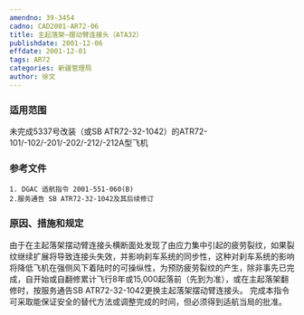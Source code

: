 ```yaml
---
amendno: 39-3454
cadno: CAD2001-AR72-06
title: 主起落架—摆动臂连接头（ATA32）
publishdate: 2001-12-06
effdate: 2001-12-01
tags: AR72
categories: 新疆管理局
author: 徐文
---
```


### 适用范围 
未完成5337号改装（或SB ATR72-32-1042）的ATR72-101/-102/-201/-202/-212/-212A型飞机

### 参考文件
    1. DGAC 适航指令 2001-551-060(B) 
    2.服务通告 SB ATR72-32-1042及其后续修订


### 原因、措施和规定 
由于在主起落架摆动臂连接头横断面处发现了由应力集中引起的疲劳裂纹，如果裂纹继续扩展将导致连接头失效，并影响刹车系统的同步性，这种对刹车系统的影响将降低飞机在强侧风下着陆时的可操纵性，为预防疲劳裂纹的产生，除非事先已完成，自开始或自翻修累计飞行8年或15,000起落前（先到为准），或在主起落架翻修时，按服务通告SB ATR72-32-1042更换主起落架摆动臂连接头。 
    完成本指令可采取能保证安全的替代方法或调整完成的时间，但必须得到适航当局的批准。
